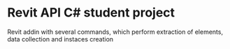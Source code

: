 # Revit API C# student project
Revit addin with several commands, which perform extraction of elements, data collection and instaces creation
